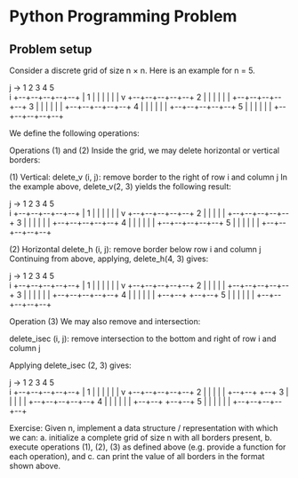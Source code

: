 # Python Programming Problem

## Problem setup
Consider a discrete grid of size n × n. Here is an example for n = 5.

   j -> 
      1  2  3  4  5  
i    +--+--+--+--+--+
|  1 |  |  |  |  |  |
v    +--+--+--+--+--+
   2 |  |  |  |  |  |
     +--+--+--+--+--+
   3 |  |  |  |  |  |
     +--+--+--+--+--+
   4 |  |  |  |  |  |
     +--+--+--+--+--+
   5 |  |  |  |  |  |
     +--+--+--+--+--+
     
We define the following operations:

Operations (1) and (2)
Inside the grid, we may delete horizontal or vertical borders:

(1) Vertical:
delete_v (i, j):
    remove border to the right of row i and column j
In the example above, delete_v(2, 3) yields the following result:

   j -> 
      1  2  3  4  5  
i    +--+--+--+--+--+
|  1 |  |  |  |  |  |
v    +--+--+--+--+--+
   2 |  |  |     |  |
     +--+--+--+--+--+
   3 |  |  |  |  |  |
     +--+--+--+--+--+
   4 |  |  |  |  |  |
     +--+--+--+--+--+
   5 |  |  |  |  |  |
     +--+--+--+--+--+

(2) Horizontal
delete_h (i, j):
    remove border below row i and column j
Continuing from above, applying, delete_h(4, 3) gives:

   j -> 
      1  2  3  4  5  
i    +--+--+--+--+--+
|  1 |  |  |  |  |  |
v    +--+--+--+--+--+
   2 |  |  |     |  |
     +--+--+--+--+--+
   3 |  |  |  |  |  |
     +--+--+--+--+--+
   4 |  |  |  |  |  |
     +--+--+  +--+--+
   5 |  |  |  |  |  |
     +--+--+--+--+--+

Operation (3)
We may also remove and intersection:

delete_isec (i, j):
    remove intersection to the bottom and right of row i and column j

Applying delete_isec (2, 3) gives:

   j -> 
      1  2  3  4  5  
i    +--+--+--+--+--+
|  1 |  |  |  |  |  |
v    +--+--+--+--+--+
   2 |  |  |     |  |
     +--+--+     +--+
   3 |  |  |     |  |
     +--+--+--+--+--+
   4 |  |  |  |  |  |
     +--+--+  +--+--+
   5 |  |  |  |  |  |
     +--+--+--+--+--+

Exercise:
Given n, implement a data structure / representation with which we can:
a. initialize a complete grid of size n with all borders present,
b. execute operations (1), (2), (3) as defined above (e.g. provide a function for each operation), and
c. can print the value of all borders in the format shown above.
